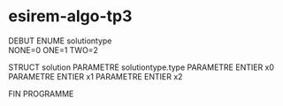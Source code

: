 # esirem-algo-tp3

DEBUT
ENUME solutiontype  
	NONE=0
	ONE=1
	TWO=2

STRUCT solution 
	PARAMETRE solutiontype.type
	PARAMETRE ENTIER x0
	PARAMETRE ENTIER x1	
	PARAMETRE ENTIER x2
	 
FIN PROGRAMME
